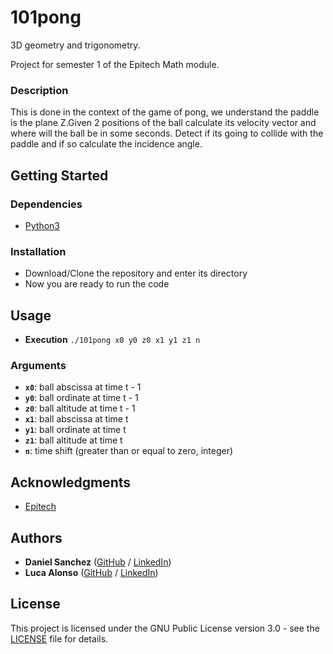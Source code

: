 # 101pong

3D geometry and trigonometry.

Project for semester 1 of the Epitech Math module.

### Description

This is done in the context of the game of pong, we understand the paddle is the plane Z.Given 2 positions of the ball calculate its velocity vector and where will the ball be in some seconds. Detect if its going to collide with the paddle and if so calculate the incidence angle.

## Getting Started

### Dependencies

- [Python3](https://python.org/)

### Installation

* Download/Clone the repository and enter its directory
* Now you are ready to run the code

## Usage
- **Execution** `./101pong x0 y0 z0 x1 y1 z1 n`

### Arguments
- **`x0`**: ball abscissa at time t - 1
- **`y0`**: ball ordinate at time t - 1
- **`z0`**: ball altitude at time t - 1
- **`x1`**: ball abscissa at time t
- **`y1`**: ball ordinate at time t
- **`z1`**: ball altitude at time t
- **`n`**: time shift (greater than or equal to zero, integer)

## Acknowledgments

* [Epitech](https://www.epitech.eu/)

## Authors
* **Daniel Sanchez** ([GitHub](https://github.com/angsanch) / [LinkedIn](https://www.linkedin.com/in/angeldanielsanchez/))
* **Luca Alonso** ([GitHub](https://github.com/Lucaalonso1) / [LinkedIn](https://www.linkedin.com/in/luca-alonso-froeling-64a6a2306/))

## License
This project is licensed under the GNU Public License version 3.0 - see the [LICENSE](LICENSE) file for details.

